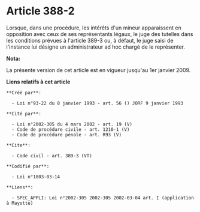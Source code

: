 # Article 388-2

Lorsque, dans une procédure, les intérêts d'un mineur apparaissent en opposition avec ceux de ses représentants légaux, le
juge des tutelles dans les conditions prévues à l'article 389-3 ou, à défaut, le juge saisi de l'instance lui désigne un
administrateur ad hoc chargé de le représenter.

**Nota:**

La présente version de cet article est en vigueur jusqu'au 1er janvier 2009.

**Liens relatifs à cet article**

	**Créé par**:

	  - Loi n°93-22 du 8 janvier 1993 - art. 56 () JORF 9 janvier 1993

	**Cité par**:

	  - Loi n°2002-305 du 4 mars 2002 - art. 19 (V)
	  - Code de procédure civile - art. 1210-1 (V)
	  - Code de procédure pénale - art. R93 (V)

	**Cite**:

	  - Code civil - art. 389-3 (VT)

	**Codifié par**:

	  - Loi n°1803-03-14

	**Liens**:

	  - SPEC_APPLI: Loi n°2002-305 2002-305 2002-03-04 art. I (application à Mayotte)
